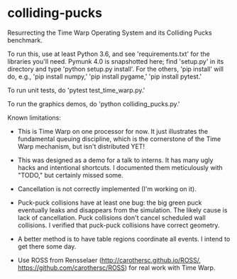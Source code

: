 # colliding-pucks
Resurrecting the Time Warp Operating System and its Colliding Pucks benchmark.

To run this, use at least Python 3.6, and see 'requirements.txt' for the
libraries you'll need. Pymunk 4.0 is snapshotted here; find 'setup.py' in its
directory and type 'python setup.py install'. For the others, 'pip install' will
do, e.g., 'pip install numpy,' 'pip install pygame,' 'pip install pytest.'

To run unit tests, do 'pytest test_time_warp.py.'

To run the graphics demos, do 'python colliding_pucks.py.'

Known limitations:

* This is Time Warp on one processor for now. It just illustrates the
  fundamental queuing discipline, which is the cornerstone of the Time Warp
  mechanism, but isn't distributed YET!

* This was designed as a demo for a talk to interns. It has many ugly hacks and
  intentional shortcuts. I documented them meticulously with "TODO," but
  certainly missed some.

* Cancellation is not correctly implemented (I'm working on it).

* Puck-puck collisions have at least one bug: the big green puck eventually
  leaks and disappears from the simulation. The likely cause is lack of
  cancellation. Puck collisions don't cancel scheduled wall collisions. I
  verified that puck-puck collisions have correct geometry.

* A better method is to have table regions coordinate all events. I intend to
  get there some day.

* Use ROSS from Rensselaer (http://carothersc.github.io/ROSS/,
  https://github.com/carothersc/ROSS) for real work with Time Warp.
